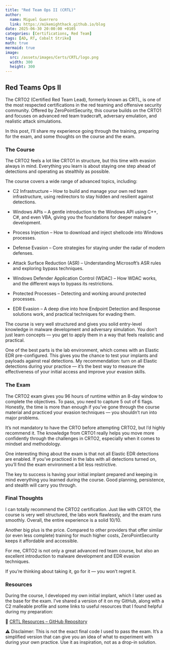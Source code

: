 ```yaml
---
title: "Red Team Ops II (CRTL)"
author:
  name: Miguel Guerrero
  link: https://mikemighthack.github.io/blog
date: 2025-06-30 20:00:00 +0105
categories: [Certifications, Red Team]
tags: [AD, RT, Cobalt Strike]
math: true
mermaid: true
image:
  src: /assets/images/Certs/CRTL/logo.png
  width: 300
  height: 300
---
```


## Red Teams Ops II
The CRTO2 (Certified Red Team Lead), formerly known as CRTL, is one of the most respected certifications in the red teaming and offensive security community. Offered by ZeroPointSecurity, this course builds on the CRTO1 and focuses on advanced red team tradecraft, adversary emulation, and realistic attack simulations.

In this post, I’ll share my experience going through the training, preparing for the exam, and some thoughts on the course and the exam.

### The Course
The CRTO2 feels a lot like CRTO1 in structure, but this time with evasion always in mind. Everything you learn is about staying one step ahead of detections and operating as stealthily as possible.

The course covers a wide range of advanced topics, including:

- C2 Infrastructure – How to build and manage your own red team infrastructure, using redirectors to stay hidden and resilient against detections.

- Windows APIs – A gentle introduction to the Windows API using C++, C#, and even VBA, giving you the foundations for deeper malware development.

- Process Injection – How to download and inject shellcode into Windows processes.

- Defense Evasion – Core strategies for staying under the radar of modern defenses.

- Attack Surface Reduction (ASR) – Understanding Microsoft’s ASR rules and exploring bypass techniques.

- Windows Defender Application Control (WDAC) – How WDAC works, and the different ways to bypass its restrictions.

- Protected Processes – Detecting and working around protected processes.

- EDR Evasion – A deep dive into how Endpoint Detection and Response solutions work, and practical techniques for evading them.

The course is very well structured and gives you solid entry-level knowledge in malware development and adversary simulation. You don’t just learn concepts — you get to apply them in a way that feels realistic and practical.

One of the best parts is the lab environment, which comes with an Elastic EDR pre-configured. This gives you the chance to test your implants and payloads against real detections. My recommendation: turn on all Elastic detections during your practice — it’s the best way to measure the effectiveness of your initial access and improve your evasion skills.

### The Exam
The CRTO2 exam gives you 96 hours of runtime within an 8-day window to complete the objectives. To pass, you need to capture 5 out of 6 flags. Honestly, the time is more than enough if you’ve gone through the course material and practiced your evasion techniques — you shouldn’t run into major problems.

It’s not mandatory to have the CRTO before attempting CRTO2, but I’d highly recommend it. The knowledge from CRTO1 really helps you move more confidently through the challenges in CRTO2, especially when it comes to mindset and methodology.

One interesting thing about the exam is that not all Elastic EDR detections are enabled. If you’ve practiced in the labs with all detections turned on, you’ll find the exam environment a bit less restrictive.

The key to success is having your initial implant prepared and keeping in mind everything you learned during the course. Good planning, persistence, and stealth will carry you through.

### Final Thoughts

I can totally recommend the CRTO2 certification. Just like with CRTO1, the course is very well structured, the labs work flawlessly, and the exam runs smoothly. Overall, the entire experience is a solid 10/10.

Another big plus is the price. Compared to other providers that offer similar (or even less complete) training for much higher costs, ZeroPointSecurity keeps it affordable and accessible.

For me, CRTO2 is not only a great advanced red team course, but also an excellent introduction to malware development and EDR evasion techniques.

If you’re thinking about taking it, go for it — you won’t regret it.

### Resources

During the course, I developed my own initial implant, which I later used as the base for the exam. I’ve shared a version of it on my GitHub, along with a C2 malleable profile and some links to useful resources that I found helpful during my preparation:

🔗 [CRTL Resources – GitHub Repository](https://github.com/MikeMightHack/CRTL/)


⚠️ Disclaimer: This is not the exact final code I used to pass the exam. It’s a simplified version that can give you an idea of what to experiment with during your own practice. Use it as inspiration, not as a drop-in solution.